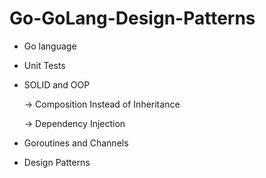# Go-GoLang-Design-Patterns

* Go language

* Unit Tests

* SOLID and OOP

    -> Composition Instead of Inheritance

    -> Dependency Injection

* Goroutines and Channels

* Design Patterns